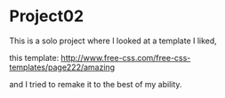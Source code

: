 # Project02

This is a solo project where I looked at a template I liked,

this template: http://www.free-css.com/free-css-templates/page222/amazing

and I tried to remake it to the best of my ability.